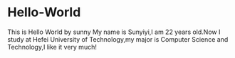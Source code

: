 # Hello-World
This is Hello World by sunny
My name is Sunyiyi,I am 22 years old.Now I study at Hefei University of Technology,my major is Computer Science and Technology,I like it very much!
